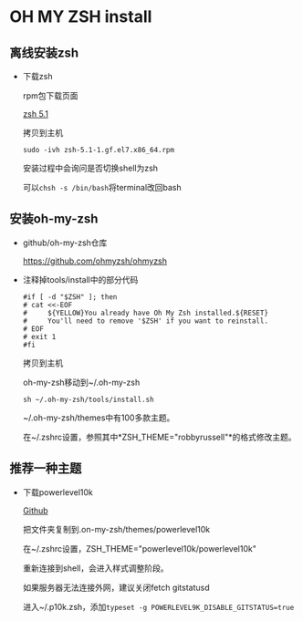 # OH MY ZSH install

## 离线安装zsh

* 下载zsh

  rpm包下载页面

  [zsh 5.1](https://centos.pkgs.org/7/ghettoforge-plus-x86_64/zsh-5.1-1.gf.el7.x86_64.rpm.html)

  拷贝到主机

  ```shell
  sudo -ivh zsh-5.1-1.gf.el7.x86_64.rpm
  ```

  安装过程中会询问是否切换shell为zsh

  可以`chsh -s /bin/bash`将terminal改回bash

## 安装oh-my-zsh

* github/oh-my-zsh仓库

  https://github.com/ohmyzsh/ohmyzsh

* 注释掉tools/install中的部分代码

  ```shell
  #if [ -d "$ZSH" ]; then
  #	cat <<-EOF
  #		${YELLOW}You already have Oh My Zsh installed.${RESET}
  #		You'll need to remove '$ZSH' if you want to reinstall.
  #	EOF
  #	exit 1
  #fi
  ```

  拷贝到主机

  oh-my-zsh移动到~/.oh-my-zsh

  ```shell
  sh ~/.oh-my-zsh/tools/install.sh
  ```

  ~/.oh-my-zsh/themes中有100多款主题。

  在~/.zshrc设置，参照其中*ZSH_THEME="robbyrussell"*的格式修改主题。
  
## 推荐一种主题

* 下载powerlevel10k

  [Github](https://github.com/romkatv/powerlevel10k)

  把文件夹复制到.on-my-zsh/themes/powerlevel10k

  在~/.zshrc设置，ZSH_THEME="powerlevel10k/powerlevel10k"

  重新连接到shell，会进入样式调整阶段。

  如果服务器无法连接外网，建议关闭fetch gitstatusd

  进入~/.p10k.zsh，添加`typeset -g POWERLEVEL9K_DISABLE_GITSTATUS=true`
